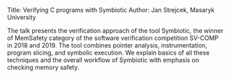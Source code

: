 Title: Verifying C programs with Symbiotic
Author: Jan Strejcek, Masaryk University

The talk presents the verification approach of the tool Symbiotic, the winner of MemSafety category of the software verification competition SV-COMP in  2018 and 2019. The tool combines pointer analysis, instrumentation, program slicing, and symbolic execution. We explain basics of all these techniques and the overall workflow of Symbiotic with emphasis on checking memory safety.
